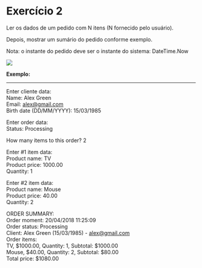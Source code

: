 # Exercício 2

Ler os dados de um pedido com N itens (N fornecido pelo usuário). 

Depois, mostrar um sumário do pedido conforme exemplo.

Nota: o instante do pedido deve ser o instante do sistema: DateTime.Now

![](https://uploaddeimagens.com.br/images/003/828/506/original/imagem_2022-04-13_173151378.png?1649881983)

**Exemplo:**
* * *
Enter cliente data:<br/>
Name: Alex Green<br/>
Email: alex@gmail.com<br/>
Birth date (DD/MM/YYYY): 15/03/1985<br/>

Enter order data:<br/>
Status: Processing<br/>

How many items to this order? 2<br/>

Enter #1 item data:<br/>
Product name: TV<br/>
Product price: 1000.00<br/>
Quantity: 1<br/>

Enter #2 item data:<br/>
Product name: Mouse<br/>
Product price: 40.00<br/>
Quantity: 2<br/>

ORDER SUMMARY:<br/>
Order moment: 20/04/2018 11:25:09<br/>
Order status: Processing<br/>
Client: Alex Green (15/03/1985) - alex@gmail.com<br/>
Order items:<br/>
TV, $1000.00, Quantity: 1, Subtotal: $1000.00<br/>
Mouse, $40.00, Quantity: 2, Subtotal: $80.00<br/>
Total price: $1080.00<br/>
